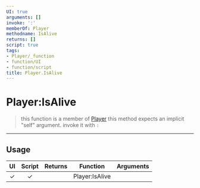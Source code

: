 ```yaml
---
UI: true
arguments: []
invoke: ':'
memberOf: Player
methodname: IsAlive
returns: []
script: true
tags:
- Player/_function
- function/UI
- function/script
title: Player.IsAlive
---
```

# Player:IsAlive
> this function is a member of [Player](civ-6/lua/Player.md)
> this method expects an implicit "self" argument. invoke it with `:`
-----
## Usage
|  UI | Script | Returns | Function | Arguments |
|:---:|:------:|-------:|:--------:|:---------|
|✓|✓||Player:IsAlive||

